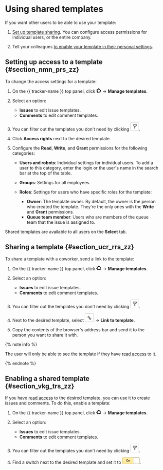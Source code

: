 # Using shared templates

If you want other users to be able to use your template:

1. [Set up template sharing](share-template.md#section_nmn_prs_zz). You can configure access permissions for individual users, or the entire company.

1. Tell your colleagues [to enable your template in their personal settings](share-template.md#section_vkg_trs_zz).

## Setting up access to a template {#section_nmn_prs_zz}

To change the access settings for a template:

1. On the {{ tracker-name }} top panel, click ![](../../_assets/tracker/tracker-settings.png) → **Manage templates**.

1. Select an option:
    - **Issues** to edit issue templates.
    - **Comments** to edit comment templates.

1. You can filter out the templates you don't need by clicking ![](../../_assets/tracker/queue-filter.png).

1. Click **Access rights** next to the desired template.

1. Configure the **Read**, **Write**, and **Grant** permissions for the following categories:
    - **Users and robots**: Individual settings for individual users. To add a user to this category, enter the login or the user's name in the search bar at the top of the table.
    - **Groups**: Settings for all employees.


    - **Roles**: Settings for users who have specific roles for the template:
        - **Owner**: The template owner. By default, the owner is the person who created the template. They're the only ones with the **Write** and **Grant** permissions.
        - **Queue team member**: Users who are members of the queue team that the issue is assigned to.

Shared templates are available to all users on the **Select** tab.

## Sharing a template {#section_ucr_rrs_zz}

To share a template with a coworker, send a link to the template:

1. On the {{ tracker-name }} top panel, click ![](../../_assets/tracker/tracker-settings.png) → **Manage templates**.

1. Select an option:
    - **Issues** to edit issue templates.
    - **Comments** to edit comment templates.

1. You can filter out the templates you don't need by clicking ![](../../_assets/tracker/queue-filter.png).

1. Next to the desired template, select ![](../../_assets/tracker/share.png) → **Link to template**.

1. Copy the contents of the browser's address bar and send it to the person you want to share it with.

{% note info %}

The user will only be able to see the template if they have [read access](#section_nmn_prs_zz) to it.

{% endnote %}

## Enabling a shared template {#section_vkg_trs_zz}

If you have [read access](#section_nmn_prs_zz) to the desired template, you can use it to create issues and comments. To do this, enable a template:

1. On the {{ tracker-name }} top panel, click ![](../../_assets/tracker/tracker-settings.png) → **Manage templates**.

1. Select an option:
    - **Issues** to edit issue templates.
    - **Comments** to edit comment templates.

1. You can filter out the templates you don't need by clicking ![](../../_assets/tracker/queue-filter.png).

1. Find a switch next to the desired template and set it to ![](../../_assets/tracker/enabled-switch-2.png).

